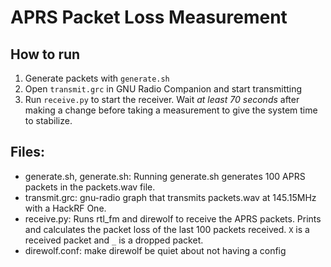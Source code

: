 # APRS Packet Loss Measurement

## How to run
1. Generate packets with `generate.sh`
2. Open `transmit.grc` in GNU Radio Companion and start transmitting
3. Run `receive.py` to start the receiver. Wait *at least 70 seconds* after making a change before taking a measurement to give the system time to stabilize.

## Files:
- generate.sh, generate.sh: Running generate.sh generates 100 APRS packets in the packets.wav file.
- transmit.grc: gnu-radio graph that transmits packets.wav at 145.15MHz with a HackRF One.
- receive.py: Runs rtl_fm and direwolf to receive the APRS packets. Prints and calculates the packet loss of the last 100 packets received. `X` is a received packet and `_` is a dropped packet.
- direwolf.conf: make direwolf be quiet about not having a config
